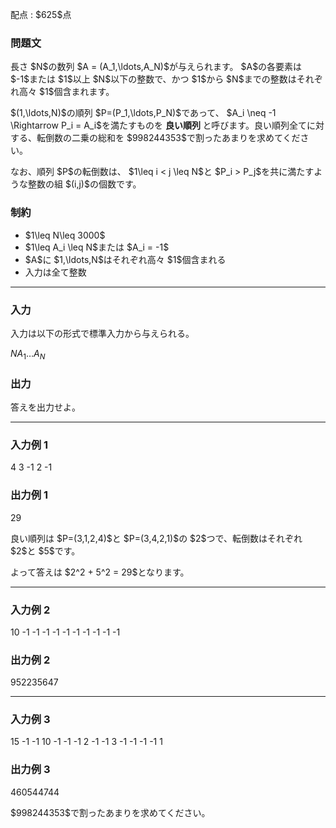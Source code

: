 
<div>

<span>

<span>

<p>
配点 : $625$点
</p>

<div>

<section>

### **問題文**

<p>
長さ $N$の数列 $A = (A_1,\ldots,A_N)$が与えられます。 $A$の各要素は $-1$または $1$以上 $N$以下の整数で、かつ $1$から $N$までの整数はそれぞれ高々 $1$個含まれます。
</p>

<p>
$(1,\ldots,N)$の順列 $P=(P_1,\ldots,P_N)$であって、 $A_i \neq -1 \Rightarrow P_i = A_i$を満たすものを 
<strong>
良い順列
</strong>
と呼びます。良い順列全てに対する、転倒数の二乗の総和を $998244353$で割ったあまりを求めてください。
</p>

<p>
なお、順列 $P$の転倒数は、 $1\leq i < j \leq N$と $P_i > P_j$を共に満たすような整数の組 $(i,j)$の個数です。
</p>

</section>

</div>

<div>

<section>

### **制約**

<ul>

<li>
$1\leq N\leq 3000$
</li>

<li>
$1\leq A_i \leq N$または $A_i = -1$
</li>

<li>
$A$に $1,\ldots,N$はそれぞれ高々 $1$個含まれる
</li>

<li>
入力は全て整数
</li>

</ul>

</section>

</div>

---

<div>

<div>

<section>

### **入力**

<p>
入力は以下の形式で標準入力から与えられる。
</p>

<div>

$N$$A_1$$\ldots$$A_N$
</div>

</section>

</div>

<div>

<section>

### **出力**

<p>
答えを出力せよ。
</p>

</section>

</div>

</div>

---

<div>

<section>

### **入力例 1**

<div>

4
3 -1 2 -1

</div>

</section>

</div>

<div>

<section>

### **出力例 1**

<div>

29

</div>

<p>
良い順列は $P=(3,1,2,4)$と $P=(3,4,2,1)$の $2$つで、転倒数はそれぞれ $2$と $5$です。
</p>

<p>
よって答えは $2^2 + 5^2 = 29$となります。
</p>

</section>

</div>

---

<div>

<section>

### **入力例 2**

<div>

10
-1 -1 -1 -1 -1 -1 -1 -1 -1 -1

</div>

</section>

</div>

<div>

<section>

### **出力例 2**

<div>

952235647

</div>

</section>

</div>

---

<div>

<section>

### **入力例 3**

<div>

15
-1 -1 10 -1 -1 -1 2 -1 -1 3 -1 -1 -1 -1 1

</div>

</section>

</div>

<div>

<section>

### **出力例 3**

<div>

460544744

</div>

<p>
$998244353$で割ったあまりを求めてください。
</p>

</section>

</div>

</span>

</span>

</div>
